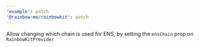 ```yaml
---
'example': patch
'@rainbow-me/rainbowkit': patch
---
```


Allow changing which chain is used for ENS, by setting the `ensChain` prop on `RainbowKitProvider`

